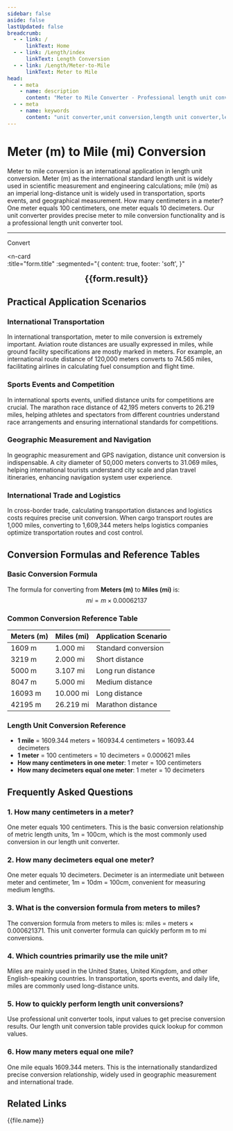 ```yaml
---
sidebar: false
aside: false
lastUpdated: false
breadcrumb:
  - - link: /
      linkText: Home
  - - link: /Length/index
      linkText: Length Conversion
  - - link: /Length/Meter-to-Mile
      linkText: Meter to Mile
head:
  - - meta
    - name: description
      content: "Meter to Mile Converter - Professional length unit conversion tool. Supports precise m to mi conversion, provides unit converter, length unit conversion table and dimension conversion. How many centimeters in a meter? How many decimeters equal one meter? Professional answers to meter unit conversion questions."
  - - meta
    - name: keywords
      content: "unit converter,unit conversion,length unit converter,length unit conversion,dimension conversion,length unit conversion table,how many centimeters in a meter,how many decimeters equal one meter,meter,how many centimeters in a decimeter,meter,meter in English,meter unit,m unit,decimeter,meter,how many centimeters equal one meter,1m equals how many cm,one meter,meter and centimeter conversion,m is what unit,what is 1m,1 meter equals how many centimeters"
---
```

# Meter (m) to Mile (mi) Conversion

Meter to mile conversion is an international application in length unit conversion. Meter (m) as the international standard length unit is widely used in scientific measurement and engineering calculations; mile (mi) as an imperial long-distance unit is widely used in transportation, sports events, and geographical measurement. How many centimeters in a meter? One meter equals 100 centimeters, one meter equals 10 decimeters. Our unit converter provides precise meter to mile conversion functionality and is a professional length unit converter tool.

---
<script setup>
import { onMounted, reactive, inject, ref } from 'vue'
import { NButton, NForm, NFormItem, NInput, NInputNumber, NSelect, NCard, useMessage,NGrid ,NGi } from 'naive-ui'
import { defineClientComponent } from 'vitepress'
import { Length } from '../files';
const seoKey = ['unit converter','unit conversion','length unit converter','length unit conversion','dimension conversion','length unit conversion','length unit conversion table','how many centimeters in a meter','how many decimeters equal one meter','meter','how many centimeters in a meter','how many centimeters in a decimeter','meter','meter in English','meter unit','m unit','decimeter','meter','how many centimeters equal one meter','meter','1m equals how many cm','one meter','meter and centimeter conversion','m unit','what is k unit','how many centimeters equal one meter','m is what unit','what is 1m','1 meter equals how many centimeters','m']
const convert = inject('convert')

const form = reactive({
  number: null,
  result: '',
  title:'Meter (m) to Mile (mi) Length Unit Conversion',
})

const convertHandler = () => {
  if (form.number !== null && !isNaN(form.number)) {
    const convertedValue = parseFloat(form.number) * 0.00062137
    form.result = `${form.number}m = ${convertedValue.toFixed(6)}mi`
  } else {
    form.result = 'Please enter a valid number.'
  }
}
</script>

<n-form size="large" :model="form">
  <n-form-item label="Meters (m)">
    <n-input-number v-model:value="form.number" placeholder="Enter meters" style="width: 100%" />
  </n-form-item>
  <n-form-item>
    <n-button type="info" @click="convertHandler" block>Convert</n-button>
  </n-form-item>
</n-form>

<n-card  
  :title="form.title"
  :segmented="{
    content: true,
    footer: 'soft',
  }"
>
  <div  style="text-align:center;font-size:20px;">
    <strong>{{form.result}}</strong>
  </div>
    <template #footer>
    <div>
      <span v-for="item of seoKey">{{item}}，</span>
    </div>
  </template>
</n-card>

## Practical Application Scenarios

### International Transportation
In international transportation, meter to mile conversion is extremely important. Aviation route distances are usually expressed in miles, while ground facility specifications are mostly marked in meters. For example, an international route distance of 120,000 meters converts to 74.565 miles, facilitating airlines in calculating fuel consumption and flight time.

### Sports Events and Competition
In international sports events, unified distance units for competitions are crucial. The marathon race distance of 42,195 meters converts to 26.219 miles, helping athletes and spectators from different countries understand race arrangements and ensuring international standards for competitions.

### Geographic Measurement and Navigation
In geographic measurement and GPS navigation, distance unit conversion is indispensable. A city diameter of 50,000 meters converts to 31.069 miles, helping international tourists understand city scale and plan travel itineraries, enhancing navigation system user experience.

### International Trade and Logistics
In cross-border trade, calculating transportation distances and logistics costs requires precise unit conversion. When cargo transport routes are 1,000 miles, converting to 1,609,344 meters helps logistics companies optimize transportation routes and cost control.

## Conversion Formulas and Reference Tables

### Basic Conversion Formula
The formula for converting from **Meters (m)** to **Miles (mi)** is:
$$ mi = m \times 0.00062137 $$

### Common Conversion Reference Table
| Meters (m) | Miles (mi) | Application Scenario |
|------------|------------|---------------------|
| 1609 m | 1.000 mi | Standard conversion |
| 3219 m | 2.000 mi | Short distance |
| 5000 m | 3.107 mi | Long run distance |
| 8047 m | 5.000 mi | Medium distance |
| 16093 m | 10.000 mi | Long distance |
| 42195 m | 26.219 mi | Marathon distance |

### Length Unit Conversion Reference
- **1 mile** = 1609.344 meters = 160934.4 centimeters = 16093.44 decimeters
- **1 meter** = 100 centimeters = 10 decimeters = 0.000621 miles
- **How many centimeters in one meter**: 1 meter = 100 centimeters
- **How many decimeters equal one meter**: 1 meter = 10 decimeters

## Frequently Asked Questions

### 1. How many centimeters in a meter?
One meter equals 100 centimeters. This is the basic conversion relationship of metric length units, 1m = 100cm, which is the most commonly used conversion in our length unit converter.

### 2. How many decimeters equal one meter?
One meter equals 10 decimeters. Decimeter is an intermediate unit between meter and centimeter, 1m = 10dm = 100cm, convenient for measuring medium lengths.

### 3. What is the conversion formula from meters to miles?
The conversion formula from meters to miles is: miles = meters × 0.000621371. This unit converter formula can quickly perform m to mi conversions.

### 4. Which countries primarily use the mile unit?
Miles are mainly used in the United States, United Kingdom, and other English-speaking countries. In transportation, sports events, and daily life, miles are commonly used long-distance units.

### 5. How to quickly perform length unit conversions?
Use professional unit converter tools, input values to get precise conversion results. Our length unit conversion table provides quick lookup for common values.

### 6. How many meters equal one mile?
One mile equals 1609.344 meters. This is the internationally standardized precise conversion relationship, widely used in geographic measurement and international trade.

## Related Links
<n-grid x-gap="12" :cols="2">
  <n-gi v-for="(file, index) in Length" :key="index">
    <n-button
      text
      tag="a"
      :href="file.path"
      type="info"
    >
      {{file.name}}
    </n-button>
  </n-gi>
</n-grid>